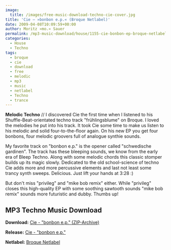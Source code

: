 ```yaml
---
image:
  title: /images/free-music-download-techno-cie-cover.jpg
title: 'Cie – »bonbon e.p.« (Broque Netlabel)'
date: 2009-04-08T10:09:59+00:00
author: Moritz »mo.« Sauer
permalink: /mp3-music-download/house/1155-cie-bonbon-ep-broque-netlabel
categories:
  - House
  - Techno
tags:
  - broque
  - cie
  - download
  - free
  - melodic
  - mp3
  - music
  - netlabel
  - Techno
  - trance
---
```

**Melodic Techno** // I discovered Cie the first time when I listened to his Shuffle-Beat-orientated techno track "frühlingsblume" on Broque. I loved the melodies he put into his track. It took Cie some time to make us listen to his melodic and solid four-to-the-floor again. On his new EP you get four bonbons, four melodic groovers full of analogue synthie sounds.

<!--more-->

<!--adsense-->

My favorite track on "bonbon e.p." is the opener called "schwedische gardinen". The track has these bleeping sounds, we know from the early era of Bleep Techno. Along with some melodic chords this classic stomper builds up its magic slowly. Dedicated to the old school-science of techno Cie adds more and more percussive elements and last not least some trancy synth sweeps. Delicious. Just lift your hands at 3:28 :)

But don't miss "privileg" and "mike bob remix" either. While "privileg" closes this high-quality EP with some soothing sawtooth sounds "mike bob remix" sounds more futuristic and dubby. Thumbs up!

## MP3 Techno Music Download

**Download:** [Cie - "bonbon e.p." (ZIP-Archive)](http://web0.pv220.ncsrv.de/music/brq51_cie_-_bonbon_ep/brq51_cie_-_bonbon_ep.zip)
  
**Release:** [Cie - "bonbon e.p."](http://www.broque.de/label/en/release/mp3-download-en/1337-051-cie-bonbon-ep-2)
  
**Netlabel:** [Broque Netlabel](http://www.broque.de/)